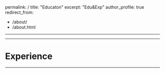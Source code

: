 <!-- ---
layout: archive
title: "Teaching"
permalink: /teaching/
author_profile: true
---

{% include base_path %}

{% for post in site.teaching reversed %}
  {% include archive-single.html %}
{% endfor %} -->
permalink: /
title: "Educaton"
excerpt: "Edu&Exp"
author_profile: true
redirect_from: 
  - /about/
  - /about.html
---
____________________
Experience
============
_____________________
